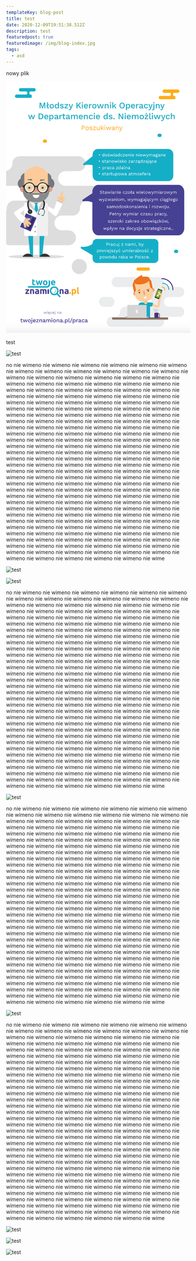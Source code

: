 ```yaml
---
templateKey: blog-post
title: test
date: 2020-12-09T19:51:38.512Z
description: test
featuredpost: true
featuredimage: /img/blog-index.jpg
tags:
  - asd
---
```

nowy plik



![](praca-tz-fb.png)





test

![test](/img/img_3781.jpg "test")

no nie wimeno nie wimeno nie wimeno nie wimeno nie wimeno nie wimeno nie wimeno nie wimeno nie wimeno nie wimeno nie wimeno nie wimeno nie wimeno nie wimeno nie wimeno nie wimeno nie wimeno nie wimeno nie wimeno nie wimeno nie wimeno nie wimeno nie wimeno nie wimeno nie wimeno nie wimeno nie wimeno nie wimeno nie wimeno nie wimeno nie wimeno nie wimeno nie wimeno nie wimeno nie wimeno nie wimeno nie wimeno nie wimeno nie wimeno nie wimeno nie wimeno nie wimeno nie wimeno nie wimeno nie wimeno nie wimeno nie wimeno nie wimeno nie wimeno nie wimeno nie wimeno nie wimeno nie wimeno nie wimeno nie wimeno nie wimeno nie wimeno nie wimeno nie wimeno nie wimeno nie wimeno nie wimeno nie wimeno nie wimeno nie wimeno nie wimeno nie wimeno nie wimeno nie wimeno nie wimeno nie wimeno nie wimeno nie wimeno nie wimeno nie wimeno nie wimeno nie wimeno nie wimeno nie wimeno nie wimeno nie wimeno nie wimeno nie wimeno nie wimeno nie wimeno nie wimeno nie wimeno nie wimeno nie wimeno nie wimeno nie wimeno nie wimeno nie wimeno nie wimeno nie wimeno nie wimeno nie wimeno nie wimeno nie wimeno nie wimeno nie wimeno nie wimeno nie wimeno nie wimeno nie wimeno nie wimeno nie wimeno nie wimeno nie wimeno nie wimeno nie wimeno nie wimeno nie wimeno nie wimeno nie wimeno nie wimeno nie wimeno nie wimeno nie wimeno nie wimeno nie wimeno nie wimeno nie wimeno nie wimeno nie wimeno nie wimeno nie wimeno nie wimeno nie wimeno nie wimeno nie wimeno nie wimeno nie wimeno nie wimeno nie wimeno nie wimeno nie wimeno nie wimeno nie wimeno nie wimeno nie wimeno nie wimeno nie wimeno nie wimeno nie wimeno nie wimeno nie wimeno nie wimeno nie wimeno nie wimeno nie wimeno nie wimeno nie wimeno nie wimeno nie wimeno nie wimeno nie wimeno nie wimeno nie wimeno nie wimeno nie wimeno nie wimeno nie wimeno nie wimeno nie wimeno nie wimeno nie wimeno nie wimeno nie wimeno nie wimeno nie wimeno nie wimeno nie wimeno nie wimeno nie wimeno nie wimeno nie wimeno nie wimeno nie wimeno nie wimeno nie wimeno nie wimeno nie wimeno nie wimeno nie wimeno nie wimeno nie wimeno nie wimeno nie wimeno nie wimeno nie wimeno nie wime

![test](/img/img_3781.jpg "test")

![test](/img/img_3781.jpg "test")

no nie wimeno nie wimeno nie wimeno nie wimeno nie wimeno nie wimeno nie wimeno nie wimeno nie wimeno nie wimeno nie wimeno nie wimeno nie wimeno nie wimeno nie wimeno nie wimeno nie wimeno nie wimeno nie wimeno nie wimeno nie wimeno nie wimeno nie wimeno nie wimeno nie wimeno nie wimeno nie wimeno nie wimeno nie wimeno nie wimeno nie wimeno nie wimeno nie wimeno nie wimeno nie wimeno nie wimeno nie wimeno nie wimeno nie wimeno nie wimeno nie wimeno nie wimeno nie wimeno nie wimeno nie wimeno nie wimeno nie wimeno nie wimeno nie wimeno nie wimeno nie wimeno nie wimeno nie wimeno nie wimeno nie wimeno nie wimeno nie wimeno nie wimeno nie wimeno nie wimeno nie wimeno nie wimeno nie wimeno nie wimeno nie wimeno nie wimeno nie wimeno nie wimeno nie wimeno nie wimeno nie wimeno nie wimeno nie wimeno nie wimeno nie wimeno nie wimeno nie wimeno nie wimeno nie wimeno nie wimeno nie wimeno nie wimeno nie wimeno nie wimeno nie wimeno nie wimeno nie wimeno nie wimeno nie wimeno nie wimeno nie wimeno nie wimeno nie wimeno nie wimeno nie wimeno nie wimeno nie wimeno nie wimeno nie wimeno nie wimeno nie wimeno nie wimeno nie wimeno nie wimeno nie wimeno nie wimeno nie wimeno nie wimeno nie wimeno nie wimeno nie wimeno nie wimeno nie wimeno nie wimeno nie wimeno nie wimeno nie wimeno nie wimeno nie wimeno nie wimeno nie wimeno nie wimeno nie wimeno nie wimeno nie wimeno nie wimeno nie wimeno nie wimeno nie wimeno nie wimeno nie wimeno nie wimeno nie wimeno nie wimeno nie wimeno nie wimeno nie wimeno nie wimeno nie wimeno nie wimeno nie wimeno nie wimeno nie wimeno nie wimeno nie wimeno nie wimeno nie wimeno nie wimeno nie wimeno nie wimeno nie wimeno nie wimeno nie wimeno nie wimeno nie wimeno nie wimeno nie wimeno nie wimeno nie wimeno nie wimeno nie wimeno nie wimeno nie wimeno nie wimeno nie wimeno nie wimeno nie wimeno nie wimeno nie wimeno nie wimeno nie wimeno nie wimeno nie wimeno nie wimeno nie wimeno nie wimeno nie wimeno nie wimeno nie wimeno nie wimeno nie wimeno nie wimeno nie wimeno nie wimeno nie wimeno nie wimeno nie wimeno nie wimeno nie wimeno nie wimeno nie wimeno nie wime

![test](/img/img_3781.jpg "test")

no nie wimeno nie wimeno nie wimeno nie wimeno nie wimeno nie wimeno nie wimeno nie wimeno nie wimeno nie wimeno nie wimeno nie wimeno nie wimeno nie wimeno nie wimeno nie wimeno nie wimeno nie wimeno nie wimeno nie wimeno nie wimeno nie wimeno nie wimeno nie wimeno nie wimeno nie wimeno nie wimeno nie wimeno nie wimeno nie wimeno nie wimeno nie wimeno nie wimeno nie wimeno nie wimeno nie wimeno nie wimeno nie wimeno nie wimeno nie wimeno nie wimeno nie wimeno nie wimeno nie wimeno nie wimeno nie wimeno nie wimeno nie wimeno nie wimeno nie wimeno nie wimeno nie wimeno nie wimeno nie wimeno nie wimeno nie wimeno nie wimeno nie wimeno nie wimeno nie wimeno nie wimeno nie wimeno nie wimeno nie wimeno nie wimeno nie wimeno nie wimeno nie wimeno nie wimeno nie wimeno nie wimeno nie wimeno nie wimeno nie wimeno nie wimeno nie wimeno nie wimeno nie wimeno nie wimeno nie wimeno nie wimeno nie wimeno nie wimeno nie wimeno nie wimeno nie wimeno nie wimeno nie wimeno nie wimeno nie wimeno nie wimeno nie wimeno nie wimeno nie wimeno nie wimeno nie wimeno nie wimeno nie wimeno nie wimeno nie wimeno nie wimeno nie wimeno nie wimeno nie wimeno nie wimeno nie wimeno nie wimeno nie wimeno nie wimeno nie wimeno nie wimeno nie wimeno nie wimeno nie wimeno nie wimeno nie wimeno nie wimeno nie wimeno nie wimeno nie wimeno nie wimeno nie wimeno nie wimeno nie wimeno nie wimeno nie wimeno nie wimeno nie wimeno nie wimeno nie wimeno nie wimeno nie wimeno nie wimeno nie wimeno nie wimeno nie wimeno nie wimeno nie wimeno nie wimeno nie wimeno nie wimeno nie wimeno nie wimeno nie wimeno nie wimeno nie wimeno nie wimeno nie wimeno nie wimeno nie wimeno nie wimeno nie wimeno nie wimeno nie wimeno nie wimeno nie wimeno nie wimeno nie wimeno nie wimeno nie wimeno nie wimeno nie wimeno nie wimeno nie wimeno nie wimeno nie wimeno nie wimeno nie wimeno nie wimeno nie wimeno nie wimeno nie wimeno nie wimeno nie wimeno nie wimeno nie wimeno nie wimeno nie wimeno nie wimeno nie wimeno nie wimeno nie wimeno nie wimeno nie wimeno nie wimeno nie wimeno nie wimeno nie wimeno nie wimeno nie wimeno nie wimeno nie wime

![test](/img/img_3781.jpg "test")

no nie wimeno nie wimeno nie wimeno nie wimeno nie wimeno nie wimeno nie wimeno nie wimeno nie wimeno nie wimeno nie wimeno nie wimeno nie wimeno nie wimeno nie wimeno nie wimeno nie wimeno nie wimeno nie wimeno nie wimeno nie wimeno nie wimeno nie wimeno nie wimeno nie wimeno nie wimeno nie wimeno nie wimeno nie wimeno nie wimeno nie wimeno nie wimeno nie wimeno nie wimeno nie wimeno nie wimeno nie wimeno nie wimeno nie wimeno nie wimeno nie wimeno nie wimeno nie wimeno nie wimeno nie wimeno nie wimeno nie wimeno nie wimeno nie wimeno nie wimeno nie wimeno nie wimeno nie wimeno nie wimeno nie wimeno nie wimeno nie wimeno nie wimeno nie wimeno nie wimeno nie wimeno nie wimeno nie wimeno nie wimeno nie wimeno nie wimeno nie wimeno nie wimeno nie wimeno nie wimeno nie wimeno nie wimeno nie wimeno nie wimeno nie wimeno nie wimeno nie wimeno nie wimeno nie wimeno nie wimeno nie wimeno nie wimeno nie wimeno nie wimeno nie wimeno nie wimeno nie wimeno nie wimeno nie wimeno nie wimeno nie wimeno nie wimeno nie wimeno nie wimeno nie wimeno nie wimeno nie wimeno nie wimeno nie wimeno nie wimeno nie wimeno nie wimeno nie wimeno nie wimeno nie wimeno nie wimeno nie wimeno nie wimeno nie wimeno nie wimeno nie wimeno nie wimeno nie wimeno nie wimeno nie wimeno nie wimeno nie wimeno nie wimeno nie wimeno nie wimeno nie wimeno nie wimeno nie wimeno nie wimeno nie wimeno nie wimeno nie wimeno nie wimeno nie wimeno nie wimeno nie wimeno nie wimeno nie wimeno nie wimeno nie wimeno nie wimeno nie wimeno nie wimeno nie wimeno nie wimeno nie wimeno nie wimeno nie wimeno nie wimeno nie wimeno nie wimeno nie wimeno nie wimeno nie wimeno nie wimeno nie wimeno nie wimeno nie wimeno nie wimeno nie wimeno nie wimeno nie wimeno nie wimeno nie wimeno nie wimeno nie wimeno nie wimeno nie wimeno nie wimeno nie wimeno nie wimeno nie wimeno nie wimeno nie wimeno nie wimeno nie wimeno nie wimeno nie wimeno nie wimeno nie wimeno nie wimeno nie wimeno nie wimeno nie wimeno nie wimeno nie wimeno nie wimeno nie wimeno nie wimeno nie wimeno nie wimeno nie wimeno nie wimeno nie wimeno nie wimeno nie wimeno nie wime

![test](/img/img_3781.jpg "test")

![test](/img/img_3781.jpg "test")

![test](/img/img_3781.jpg "test")